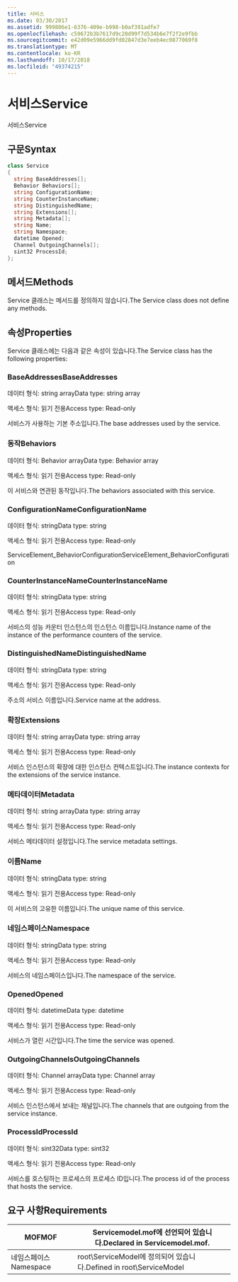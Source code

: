 ```yaml
---
title: 서비스
ms.date: 03/30/2017
ms.assetid: 999806e1-6376-409e-b998-b0af391adfe7
ms.openlocfilehash: c59672b3b7617d9c28d99f7d534b6e7f2f2e9fbb
ms.sourcegitcommit: e42d09e5966dd9fd02847d3e7eeb4ec0877069f8
ms.translationtype: MT
ms.contentlocale: ko-KR
ms.lasthandoff: 10/17/2018
ms.locfileid: "49374215"
---
```

# <a name="service"></a><span data-ttu-id="37dc1-102">서비스</span><span class="sxs-lookup"><span data-stu-id="37dc1-102">Service</span></span>
<span data-ttu-id="37dc1-103">서비스</span><span class="sxs-lookup"><span data-stu-id="37dc1-103">Service</span></span>  
  
## <a name="syntax"></a><span data-ttu-id="37dc1-104">구문</span><span class="sxs-lookup"><span data-stu-id="37dc1-104">Syntax</span></span>  
  
```csharp
class Service  
{  
  string BaseAddresses[];  
  Behavior Behaviors[];  
  string ConfigurationName;  
  string CounterInstanceName;  
  string DistinguishedName;  
  string Extensions[];  
  string Metadata[];  
  string Name;  
  string Namespace;  
  datetime Opened;  
  Channel OutgoingChannels[];  
  sint32 ProcessId;  
};  
```  
  
## <a name="methods"></a><span data-ttu-id="37dc1-105">메서드</span><span class="sxs-lookup"><span data-stu-id="37dc1-105">Methods</span></span>  
 <span data-ttu-id="37dc1-106">Service 클래스는 메서드를 정의하지 않습니다.</span><span class="sxs-lookup"><span data-stu-id="37dc1-106">The Service class does not define any methods.</span></span>  
  
## <a name="properties"></a><span data-ttu-id="37dc1-107">속성</span><span class="sxs-lookup"><span data-stu-id="37dc1-107">Properties</span></span>  
 <span data-ttu-id="37dc1-108">Service 클래스에는 다음과 같은 속성이 있습니다.</span><span class="sxs-lookup"><span data-stu-id="37dc1-108">The Service class has the following properties:</span></span>  
  
### <a name="baseaddresses"></a><span data-ttu-id="37dc1-109">BaseAddresses</span><span class="sxs-lookup"><span data-stu-id="37dc1-109">BaseAddresses</span></span>  
 <span data-ttu-id="37dc1-110">데이터 형식: string array</span><span class="sxs-lookup"><span data-stu-id="37dc1-110">Data type: string array</span></span>  
  
 <span data-ttu-id="37dc1-111">액세스 형식: 읽기 전용</span><span class="sxs-lookup"><span data-stu-id="37dc1-111">Access type: Read-only</span></span>  
  
 <span data-ttu-id="37dc1-112">서비스가 사용하는 기본 주소입니다.</span><span class="sxs-lookup"><span data-stu-id="37dc1-112">The base addresses used by the service.</span></span>  
  
### <a name="behaviors"></a><span data-ttu-id="37dc1-113">동작</span><span class="sxs-lookup"><span data-stu-id="37dc1-113">Behaviors</span></span>  
 <span data-ttu-id="37dc1-114">데이터 형식: Behavior array</span><span class="sxs-lookup"><span data-stu-id="37dc1-114">Data type: Behavior array</span></span>  
  
 <span data-ttu-id="37dc1-115">액세스 형식: 읽기 전용</span><span class="sxs-lookup"><span data-stu-id="37dc1-115">Access type: Read-only</span></span>  
  
 <span data-ttu-id="37dc1-116">이 서비스와 연관된 동작입니다.</span><span class="sxs-lookup"><span data-stu-id="37dc1-116">The behaviors associated with this service.</span></span>  
  
### <a name="configurationname"></a><span data-ttu-id="37dc1-117">ConfigurationName</span><span class="sxs-lookup"><span data-stu-id="37dc1-117">ConfigurationName</span></span>  
 <span data-ttu-id="37dc1-118">데이터 형식: string</span><span class="sxs-lookup"><span data-stu-id="37dc1-118">Data type: string</span></span>  
  
 <span data-ttu-id="37dc1-119">액세스 형식: 읽기 전용</span><span class="sxs-lookup"><span data-stu-id="37dc1-119">Access type: Read-only</span></span>  
  
 <span data-ttu-id="37dc1-120">ServiceElement_BehaviorConfiguration</span><span class="sxs-lookup"><span data-stu-id="37dc1-120">ServiceElement_BehaviorConfiguration</span></span>  
  
### <a name="counterinstancename"></a><span data-ttu-id="37dc1-121">CounterInstanceName</span><span class="sxs-lookup"><span data-stu-id="37dc1-121">CounterInstanceName</span></span>  
 <span data-ttu-id="37dc1-122">데이터 형식: string</span><span class="sxs-lookup"><span data-stu-id="37dc1-122">Data type: string</span></span>  
  
 <span data-ttu-id="37dc1-123">액세스 형식: 읽기 전용</span><span class="sxs-lookup"><span data-stu-id="37dc1-123">Access type: Read-only</span></span>  
  
 <span data-ttu-id="37dc1-124">서비스의 성능 카운터 인스턴스의 인스턴스 이름입니다.</span><span class="sxs-lookup"><span data-stu-id="37dc1-124">Instance name of the instance of the performance counters of the service.</span></span>  
  
### <a name="distinguishedname"></a><span data-ttu-id="37dc1-125">DistinguishedName</span><span class="sxs-lookup"><span data-stu-id="37dc1-125">DistinguishedName</span></span>  
 <span data-ttu-id="37dc1-126">데이터 형식: string</span><span class="sxs-lookup"><span data-stu-id="37dc1-126">Data type: string</span></span>  
  
 <span data-ttu-id="37dc1-127">액세스 형식: 읽기 전용</span><span class="sxs-lookup"><span data-stu-id="37dc1-127">Access type: Read-only</span></span>  
  
 <span data-ttu-id="37dc1-128">주소의 서비스 이름입니다.</span><span class="sxs-lookup"><span data-stu-id="37dc1-128">Service name at the address.</span></span>  
  
### <a name="extensions"></a><span data-ttu-id="37dc1-129">확장</span><span class="sxs-lookup"><span data-stu-id="37dc1-129">Extensions</span></span>  
 <span data-ttu-id="37dc1-130">데이터 형식: string array</span><span class="sxs-lookup"><span data-stu-id="37dc1-130">Data type: string array</span></span>  
  
 <span data-ttu-id="37dc1-131">액세스 형식: 읽기 전용</span><span class="sxs-lookup"><span data-stu-id="37dc1-131">Access type: Read-only</span></span>  
  
 <span data-ttu-id="37dc1-132">서비스 인스턴스의 확장에 대한 인스턴스 컨텍스트입니다.</span><span class="sxs-lookup"><span data-stu-id="37dc1-132">The instance contexts for the extensions of the service instance.</span></span>  
  
### <a name="metadata"></a><span data-ttu-id="37dc1-133">메타데이터</span><span class="sxs-lookup"><span data-stu-id="37dc1-133">Metadata</span></span>  
 <span data-ttu-id="37dc1-134">데이터 형식: string array</span><span class="sxs-lookup"><span data-stu-id="37dc1-134">Data type: string array</span></span>  
  
 <span data-ttu-id="37dc1-135">액세스 형식: 읽기 전용</span><span class="sxs-lookup"><span data-stu-id="37dc1-135">Access type: Read-only</span></span>  
  
 <span data-ttu-id="37dc1-136">서비스 메타데이터 설정입니다.</span><span class="sxs-lookup"><span data-stu-id="37dc1-136">The service metadata settings.</span></span>  
  
### <a name="name"></a><span data-ttu-id="37dc1-137">이름</span><span class="sxs-lookup"><span data-stu-id="37dc1-137">Name</span></span>  
 <span data-ttu-id="37dc1-138">데이터 형식: string</span><span class="sxs-lookup"><span data-stu-id="37dc1-138">Data type: string</span></span>  
  
 <span data-ttu-id="37dc1-139">액세스 형식: 읽기 전용</span><span class="sxs-lookup"><span data-stu-id="37dc1-139">Access type: Read-only</span></span>  
  
 <span data-ttu-id="37dc1-140">이 서비스의 고유한 이름입니다.</span><span class="sxs-lookup"><span data-stu-id="37dc1-140">The unique name of this service.</span></span>  
  
### <a name="namespace"></a><span data-ttu-id="37dc1-141">네임스페이스</span><span class="sxs-lookup"><span data-stu-id="37dc1-141">Namespace</span></span>  
 <span data-ttu-id="37dc1-142">데이터 형식: string</span><span class="sxs-lookup"><span data-stu-id="37dc1-142">Data type: string</span></span>  
  
 <span data-ttu-id="37dc1-143">액세스 형식: 읽기 전용</span><span class="sxs-lookup"><span data-stu-id="37dc1-143">Access type: Read-only</span></span>  
  
 <span data-ttu-id="37dc1-144">서비스의 네임스페이스입니다.</span><span class="sxs-lookup"><span data-stu-id="37dc1-144">The namespace of the service.</span></span>  
  
### <a name="opened"></a><span data-ttu-id="37dc1-145">Opened</span><span class="sxs-lookup"><span data-stu-id="37dc1-145">Opened</span></span>  
 <span data-ttu-id="37dc1-146">데이터 형식: datetime</span><span class="sxs-lookup"><span data-stu-id="37dc1-146">Data type: datetime</span></span>  
  
 <span data-ttu-id="37dc1-147">액세스 형식: 읽기 전용</span><span class="sxs-lookup"><span data-stu-id="37dc1-147">Access type: Read-only</span></span>  
  
 <span data-ttu-id="37dc1-148">서비스가 열린 시간입니다.</span><span class="sxs-lookup"><span data-stu-id="37dc1-148">The time the service was opened.</span></span>  
  
### <a name="outgoingchannels"></a><span data-ttu-id="37dc1-149">OutgoingChannels</span><span class="sxs-lookup"><span data-stu-id="37dc1-149">OutgoingChannels</span></span>  
 <span data-ttu-id="37dc1-150">데이터 형식: Channel array</span><span class="sxs-lookup"><span data-stu-id="37dc1-150">Data type: Channel array</span></span>  
  
 <span data-ttu-id="37dc1-151">액세스 형식: 읽기 전용</span><span class="sxs-lookup"><span data-stu-id="37dc1-151">Access type: Read-only</span></span>  
  
 <span data-ttu-id="37dc1-152">서비스 인스턴스에서 보내는 채널입니다.</span><span class="sxs-lookup"><span data-stu-id="37dc1-152">The channels that are outgoing from the service instance.</span></span>  
  
### <a name="processid"></a><span data-ttu-id="37dc1-153">ProcessId</span><span class="sxs-lookup"><span data-stu-id="37dc1-153">ProcessId</span></span>  
 <span data-ttu-id="37dc1-154">데이터 형식: sint32</span><span class="sxs-lookup"><span data-stu-id="37dc1-154">Data type: sint32</span></span>  
  
 <span data-ttu-id="37dc1-155">액세스 형식: 읽기 전용</span><span class="sxs-lookup"><span data-stu-id="37dc1-155">Access type: Read-only</span></span>  
  
 <span data-ttu-id="37dc1-156">서비스를 호스팅하는 프로세스의 프로세스 ID입니다.</span><span class="sxs-lookup"><span data-stu-id="37dc1-156">The process id of the process that hosts the service.</span></span>  
  
## <a name="requirements"></a><span data-ttu-id="37dc1-157">요구 사항</span><span class="sxs-lookup"><span data-stu-id="37dc1-157">Requirements</span></span>  
  
|<span data-ttu-id="37dc1-158">MOF</span><span class="sxs-lookup"><span data-stu-id="37dc1-158">MOF</span></span>|<span data-ttu-id="37dc1-159">Servicemodel.mof에 선언되어 있습니다.</span><span class="sxs-lookup"><span data-stu-id="37dc1-159">Declared in Servicemodel.mof.</span></span>|  
|---------|-----------------------------------|  
|<span data-ttu-id="37dc1-160">네임스페이스</span><span class="sxs-lookup"><span data-stu-id="37dc1-160">Namespace</span></span>|<span data-ttu-id="37dc1-161">root\ServiceModel에 정의되어 있습니다.</span><span class="sxs-lookup"><span data-stu-id="37dc1-161">Defined in root\ServiceModel</span></span>|
